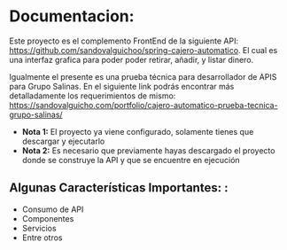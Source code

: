
# Documentacion:
Este proyecto es el complemento FrontEnd de la siguiente API: https://github.com/sandovalguichoo/spring-cajero-automatico. El cual es una interfaz grafica para poder poder retirar, añadir, y listar dinero. 

Igualmente el presente es una prueba técnica para desarrollador de APIS para Grupo Salinas. En el siguiente link podrás encontrar más detalladamente los requerimientos de mismo: https://sandovalguicho.com/portfolio/cajero-automatico-prueba-tecnica-grupo-salinas/

+ **Nota 1:** El proyecto ya viene configurado, solamente tienes que descargar y ejecutarlo
+ **Nota 2:** Es necesario que previamente hayas descargado el proyecto donde se construye la API y que se encuentre en ejecución

## Algunas Características Importantes: :
+ Consumo de API
+ Componentes
+ Servicios
+ Entre otros
